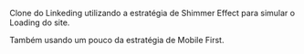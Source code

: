Clone do Linkeding utilizando a estratégia de Shimmer Effect para simular o Loading do site.


Também usando um pouco da estratégia de Mobile First. 

